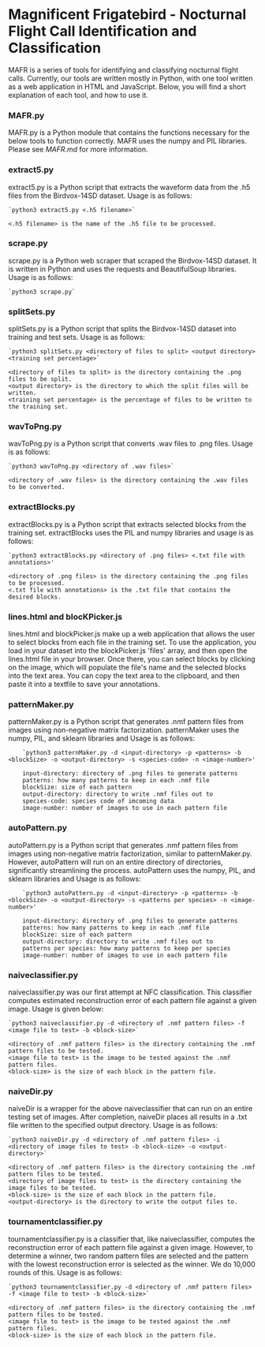 # Magnificent Frigatebird - Nocturnal Flight Call Identification and Classification

MAFR is a series of tools for identifying and classifying nocturnal flight calls. Currently, our tools are written mostly in Python, with one tool written as a web application in HTML and JavaScript. Below, you will find a short explanation of each tool, and how to use it.

### MAFR.py

MAFR.py is a Python module that contains the functions necessary for the below tools to function correctly. MAFR uses the numpy and PIL libraries. Please see *MAFR.md* for more information.

### extract5.py

extract5.py is a Python script that extracts the waveform data from the .h5 files from the Birdvox-14SD dataset. Usage is as follows:

    `python3 extract5.py <.h5 filename>`

    <.h5 filename> is the name of the .h5 file to be processed.

### scrape.py

scrape.py is a Python web scraper that scraped the Birdvox-14SD dataset. It is written in Python and uses the requests and BeautifulSoup libraries. Usage is as follows:

    `python3 scrape.py`

### splitSets.py

splitSets.py is a Python script that splits the Birdvox-14SD dataset into training and test sets. Usage is as follows:

    `python3 splitSets.py <directory of files to split> <output directory> <training set percentage>`

    <directory of files to split> is the directory containing the .png files to be split.
    <output directory> is the directory to which the split files will be written.
    <training set percentage> is the percentage of files to be written to the training set.

### wavToPng.py
    
wavToPng.py is a Python script that converts .wav files to .png files. Usage is as follows:
    
    `python3 wavToPng.py <directory of .wav files>`
    
    <directory of .wav files> is the directory containing the .wav files to be converted.

### extractBlocks.py

extractBlocks.py is a Python script that extracts selected blocks from the training set. extractBlocks uses the PIL and numpy libraries and usage is as follows:

    `python3 extractBlocks.py <directory of .png files> <.txt file with annotations>'
            
    <directory of .png files> is the directory containing the .png files to be processed.
    <.txt file with annotations> is the .txt file that contains the desired blocks.

### lines.html and blocKPicker.js

lines.html and blockPicker.js make up a web application that allows the user to select blocks from each file in the training set. To use the application, you load in your dataset into the blockPicker.js 'files' array, and then open the lines.html file in your browser. Once there, you can select blocks by clicking on the image, which will populate the file's name and the selected blocks into the text area. You can copy the text area to the clipboard, and then paste it into a textfile to save your annotations.

### patternMaker.py

patternMaker.py is a Python script that generates .nmf pattern files from images using non-negative matrix factorization. patternMaker uses the numpy, PIL, and sklearn libraries and Usage is as follows:

        `python3 patternMaker.py -d <input-directory> -p <patterns> -b <blockSize> -o <output-directory> -s <species-code> -n <image-number>'

        input-directory: directory of .png files to generate patterns
        patterns: how many patterns to keep in each .nmf file
        blockSize: size of each pattern
        output-directory: directory to write .nmf files out to
        species-code: species code of imcoming data
        image-number: number of images to use in each pattern file

### autoPattern.py

autoPattern.py is a Python script that generates .nmf pattern files from images using non-negative matrix factorization, similar to patternMaker.py. However, autoPattern will run on an entire directory of directories, significantly streamlining the process. autoPattern uses the numpy, PIL, and sklearn libraries and Usage is as follows:

        `python3 autoPattern.py -d <input-directory> -p <patterns> -b <blockSize> -o <output-directory> -s <patterns per species> -n <image-number>'

        input-directory: directory of .png files to generate patterns
        patterns: how many patterns to keep in each .nmf file
        blockSize: size of each pattern
        output-directory: directory to write .nmf files out to
        patterns per species: how many patterns to keep per species
        image-number: number of images to use in each pattern file

### naiveclassifier.py

naiveclassifier.py was our first attempt at NFC classification. This classifier computes estimated reconstruction error of each pattern file against a given image. Usage is given below:

    `python3 naiveclassifier.py -d <directory of .nmf pattern files> -f <image file to test> -b <block-size>`

    <directory of .nmf pattern files> is the directory containing the .nmf pattern files to be tested.
    <image file to test> is the image to be tested against the .nmf pattern files.
    <block-size> is the size of each block in the pattern file.

### naiveDir.py

naiveDir is a wrapper for the above naiveclassifier that can run on an entire testing set of images. After completion, naiveDir places all results in a .txt file written to the specified output directory. Usage is as follows:

    `python3 naiveDir.py -d <directory of .nmf pattern files> -i <directory of image files to test> -b <block-size> -o <output-directory>`

    <directory of .nmf pattern files> is the directory containing the .nmf pattern files to be tested.
    <directory of image files to test> is the directory containing the image files to be tested.
    <block-size> is the size of each block in the pattern file.
    <output-directory> is the directory to write the output files to.

### tournamentclassifier.py

tournamentclassifier.py is a classifier that, like naiveclassifier, computes the reconstruction error of each pattern file against a given image. However, to determine a winner, two random pattern files are selected and the pattern with the lowest reconstruction error is selected as the winner. We do 10,000 rounds of this. Usage is as follows:

    `python3 tournamentclassifier.py -d <directory of .nmf pattern files> -f <image file to test> -b <block-size>`

    <directory of .nmf pattern files> is the directory containing the .nmf pattern files to be tested.
    <image file to test> is the image to be tested against the .nmf pattern files.
    <block-size> is the size of each block in the pattern file.